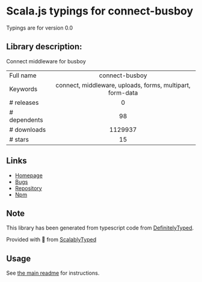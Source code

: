 
# Scala.js typings for connect-busboy

Typings are for version 0.0

## Library description:
Connect middleware for busboy

|                    |                 |
| ------------------ | :-------------: |
| Full name          | connect-busboy |
| Keywords           | connect, middleware, uploads, forms, multipart, form-data |
| # releases         | 0 |
| # dependents       | 98 |
| # downloads        | 1129937 |
| # stars            | 15 |

## Links
- [Homepage](https://github.com/mscdex/connect-busboy)
- [Bugs](https://github.com/mscdex/connect-busboy/issues)
- [Repository](https://github.com/mscdex/connect-busboy)
- [Npm](https://www.npmjs.com/package/connect-busboy)
    


## Note
This library has been generated from typescript code from [DefinitelyTyped](https://definitelytyped.org).

Provided with :purple_heart: from [ScalablyTyped](https://github.com/oyvindberg/ScalablyTyped)

## Usage
See [the main readme](../../readme.md) for instructions.


